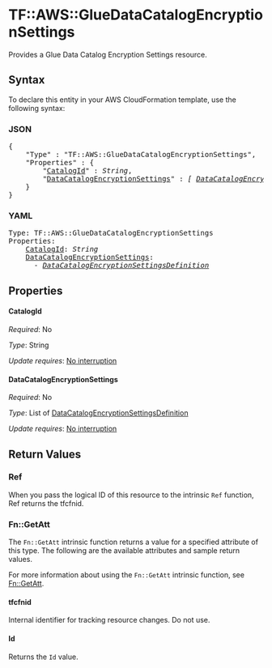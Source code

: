 # TF::AWS::GlueDataCatalogEncryptionSettings

Provides a Glue Data Catalog Encryption Settings resource.

## Syntax

To declare this entity in your AWS CloudFormation template, use the following syntax:

### JSON

<pre>
{
    "Type" : "TF::AWS::GlueDataCatalogEncryptionSettings",
    "Properties" : {
        "<a href="#catalogid" title="CatalogId">CatalogId</a>" : <i>String</i>,
        "<a href="#datacatalogencryptionsettings" title="DataCatalogEncryptionSettings">DataCatalogEncryptionSettings</a>" : <i>[ <a href="datacatalogencryptionsettingsdefinition.md">DataCatalogEncryptionSettingsDefinition</a>, ... ]</i>
    }
}
</pre>

### YAML

<pre>
Type: TF::AWS::GlueDataCatalogEncryptionSettings
Properties:
    <a href="#catalogid" title="CatalogId">CatalogId</a>: <i>String</i>
    <a href="#datacatalogencryptionsettings" title="DataCatalogEncryptionSettings">DataCatalogEncryptionSettings</a>: <i>
      - <a href="datacatalogencryptionsettingsdefinition.md">DataCatalogEncryptionSettingsDefinition</a></i>
</pre>

## Properties

#### CatalogId

_Required_: No

_Type_: String

_Update requires_: [No interruption](https://docs.aws.amazon.com/AWSCloudFormation/latest/UserGuide/using-cfn-updating-stacks-update-behaviors.html#update-no-interrupt)

#### DataCatalogEncryptionSettings

_Required_: No

_Type_: List of <a href="datacatalogencryptionsettingsdefinition.md">DataCatalogEncryptionSettingsDefinition</a>

_Update requires_: [No interruption](https://docs.aws.amazon.com/AWSCloudFormation/latest/UserGuide/using-cfn-updating-stacks-update-behaviors.html#update-no-interrupt)

## Return Values

### Ref

When you pass the logical ID of this resource to the intrinsic `Ref` function, Ref returns the tfcfnid.

### Fn::GetAtt

The `Fn::GetAtt` intrinsic function returns a value for a specified attribute of this type. The following are the available attributes and sample return values.

For more information about using the `Fn::GetAtt` intrinsic function, see [Fn::GetAtt](https://docs.aws.amazon.com/AWSCloudFormation/latest/UserGuide/intrinsic-function-reference-getatt.html).

#### tfcfnid

Internal identifier for tracking resource changes. Do not use.

#### Id

Returns the <code>Id</code> value.

